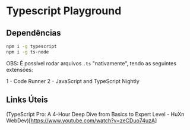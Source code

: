 # Typescript Playground

## Dependências
```bash
npm i -g typescript
npm i -g ts-node
```

OBS: É possível rodar arquivos `.ts` "nativamente", tendo as seguintes extensões:

1 - Code Runner
2 - JavaScript and TypeScript Nightly

## Links Úteis

(TypeScript Pro: A 4-Hour Deep Dive from Basics to Expert Level - HuXn WebDev)[https://www.youtube.com/watch?v=zeCDuo74uzA]
